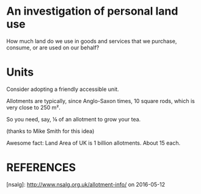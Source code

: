 # An investigation of personal land use

How much land do we use in goods and services that we purchase,
consume, or are used on our behalf?

# Units

Consider adopting a friendly accessible unit.

Allotments are typically, since Anglo-Saxon times, 10 square
rods, which is very close to 250 m².

So you need, say, ⅛ of an allotment to grow your tea.

(thanks to Mike Smith for this idea)

Awesome fact: Land Area of UK is 1 billion allotments.
About 15 each.

# REFERENCES

[nsalg]: http://www.nsalg.org.uk/allotment-info/ on 2016-05-12

